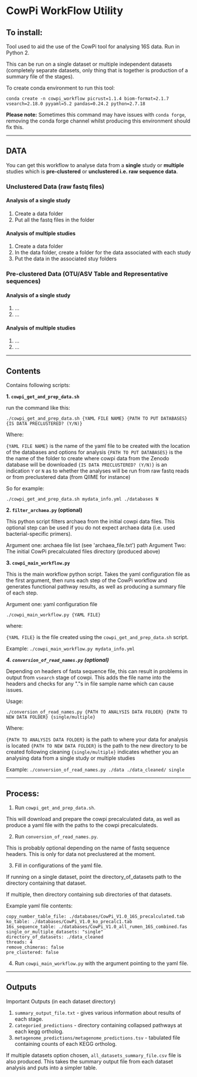 # CowPi WorkFlow Utility

## To install:

Tool used to aid the use of the CowPi tool for analysing 16S data. Run in Python 2.

This can be run on  a single dataset or multiple independent datasets (completely separate datasets, only thing that is together is production of a summary file of the stages).


To create conda environment to run this tool:
```
conda create -n cowpi_workflow picrust=1.1.4 biom-format=2.1.7 vsearch=2.18.0 pyyaml=5.2 pandas=0.24.2 python=2.7.18
```

**Please note:** Sometimes this command may have issues with `conda forge`, removing the conda forge channel whilst producing this environment should fix this.

---

## DATA

You can get this workflow to analyse data from a **single** study or **multiple** studies which is **pre-clustered** or **unclustered i.e. raw sequence data**.

### Unclustered Data (raw fastq files)

#### Analysis of a single study

  1. Create a data folder
  2. Put all the fastq files in the folder

#### Analysis of multiple studies

  1. Create a data folder
  2. In the data folder, create a folder for the data associated with each study
  3. Put the data in the associated stuy folders

### Pre-clustered Data (OTU/ASV Table and Representative sequences)

#### Analysis of a single study

  1. ...
  2. ...

#### Analysis of multiple studies

  1. ...
  2. ...


---

## Contents

Contains following scripts:

**1. `cowpi_get_and_prep_data.sh`**

run the command like this:

 `./cowpi_get_and_prep_data.sh {YAML FILE NAME} {PATH TO PUT DATABASES} {IS DATA PRECLUSTERED? (Y/N)}`

Where:

`{YAML FILE NAME}` is the name of the yaml file to be created with the location of the databases and options for analysis
`{PATH TO PUT DATABASES}` is the the name of the folder to create where cowpi data from the Zenodo database will be downloaded
`{IS DATA PRECLUSTERED? (Y/N)}` is an indication `Y` or `N` as to whether the analyses will be run from raw fastq reads or from preclustered data (from QIIME for instance)


So for example:

```
./cowpi_get_and_prep_data.sh mydata_info.yml ./databases N
```


**2. `filter_archaea.py` (optional)**

This python script filters archaea from the initial cowpi data files. This optional step can be used if you do not expect archaea data (i.e. used bacterial-specific primers).

Argument one: archaea file list (see 'archaea_file.txt') path
Argument Two: The initial CowPi precalculated files directory (produced above)

**3. `cowpi_main_workflow.py`**

This is the main workflow python script. Takes the yaml configuration file as the first argument, then runs each step of the CowPi workflow and generates functional pathway results, as well as producing a summary file of each step. 

Argument one: yaml configuration file

`./cowpi_main_workflow.py {YAML FILE}`

where:

`{YAML FILE}` is the file created using the `cowpi_get_and_prep_data.sh` script.

Example: `./cowpi_main_workflow.py mydata_info.yml`

***4. `conversion_of_read_names.py` (optional)***

Depending on headers of fasta sequence file, this can result in problems in output from `vsearch` stage of cowpi. This adds the file name into the headers and checks for any "."s in file sample name which can cause issues.

Usage:

`./conversion_of_read_names.py {PATH TO ANALYSIS DATA FOLDER} {PATH TO NEW DATA FOLDER} {single/multiple}`

Where:

`{PATH TO ANALYSIS DATA FOLDER}` is the path to where your data for analysis is located
`{PATH TO NEW DATA FOLDER}` is the path to the new directory to be created following cleaning
`{single/multiple}` indicates whether you an analysing data from a single study or multiple studies

Example: `./conversion_of_read_names.py ./data ./data_cleaned/ single`

---

## Process:

1. Run `cowpi_get_and_prep_data.sh`. 

This will download and prepare the cowpi precalculated data, as well as produce a yaml file with the paths to the cowpi precalculateds. 



2. Run `conversion_of_read_names.py`. 

This is probably optional depending on the name of fastq sequence headers. This is only for data not preclustered at the moment. 
 

3. Fill in configurations of the yaml file. 

If running on a single dataset, point the directory_of_datasets path to the directory containing that dataset. 

If multiple, then directory containing sub directories of that datasets.

Example yaml file contents:

```
copy_number_table_file: ./databases/CowPi_V1.0_16S_precalculated.tab
ko_table: ./databases/CowPi_V1.0_ko_precalc1.tab
16s_sequence_table: ./databases/CowPi_V1.0_all_rumen_16S_combined.fas
single_or_multiple_datasets: "single"
directory_of_datasets: ./data_cleaned
threads: 4
remove_chimeras: false
pre_clustered: false

```


4. Run `cowpi_main_workflow.py` with the argument pointing to the yaml file.

---

## Outputs

Important Outputs (in each dataset directory)
1. `summary_output_file.txt` - gives various information about results of each stage.
2. `categoried_predictions` - directory containing collapsed pathways at each kegg ortholog.
3. `metagenome_predictions/metagenome_predictions.tsv` - tabulated file containing counts of each KEGG ortholog.


If multiple datasets option chosen, `all_datasets_summary_file.csv` file is also produced. 
This takes the summary output file from each dataset analysis and puts into a simpler table.



